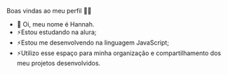  Boas vindas ao meu perfil 💙💙
- 👋 Oi, meu nome é Hannah.
- ⚡Estou estudando na alura;
- ⚡Estou me desenvolvendo na linguagem JavaScript;
- ⚡Utilizo esse espaço para minha organização e compartilhamento dos meu projetos desenvolvidos.
